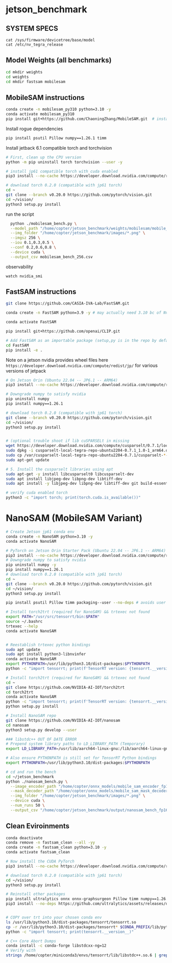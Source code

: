 # jetson_benchmark

## SYSTEM SPECS
```
cat /sys/firmware/devicetree/base/model
cat /etc/nv_tegra_release
```

## Model Weights (all benchmarks)

```bash
cd mkdir weights
cd weights
cd mkdir fastsam mobilesam
```


## MobileSAM instructions

```bash 
conda create -n mobilesam_py310 python=3.10 -y
conda activate mobilesam_py310
pip install git+https://github.com/ChaoningZhang/MobileSAM.git  # installl one-line command
```

Install rogue dependencies

``` bash
pip install psutil Pillow numpy==1.26.1 timm
```

Install jetback 6.1 compatible torch and torchvision

``` bash
# First, clean up the CPU version
python -m pip uninstall torch torchvision --user -y

# install jp61 compatible torch with cuda enabled
pip3 install --no-cache https://developer.download.nvidia.com/compute/redist/jp/v61/pytorch/torch-2.5.0a0+872d972e41.nv24.08.17622132-cp310-cp310-linux_aarch64.whl

# download torch 0.2.0 (compatible with jp61 torch)
cd ~
git clone --branch v0.20.0 https://github.com/pytorch/vision.git
cd ~/vision/
python3 setup.py install
```


run the script
``` bash
  python ./mobilesam_bench.py \
  --model_path "/home/copter/jetson_benchmark/weights/mobilesam/mobile_sam.pt" \
  --img_folder "/home/copter/jetson_benchmark/images/*.png" \
  --imgsz 256 \
  --iou 0.1,0.3,0.5 \
  --conf 0.2,0.6,0.8 \
  --device cuda \
  --output_csv mobilesam_bench_256.csv
```

observability

```watch nvidia_smi```





## FastSAM instructions

```bash 
git clone https://github.com/CASIA-IVA-Lab/FastSAM.git
```


```bash 
conda create -n FastSAM python=3.9 -y # may actually need 3.10 bc of Nvidia & PyTorch wheel

conda activate FastSAM

pip install git+https://github.com/openai/CLIP.git

# Add FastSAM as an importable package (setup,py is in the repo by default), now you can `import fastsam`
cd FastSAM
pip install -e .
```

Note on a jetson nvidia provides wheel files here `https://developer.download.nvidia.com/compute/redist/jp/` for various versions of jetpack

```bash
# On Jetson Orin (Ubuntu 22.04 -- JP6.1 -- ARM64) 
pip3 install --no-cache https://developer.download.nvidia.com/compute/redist/jp/v61/pytorch/torch-2.5.0a0+872d972e41.nv24.08.17622132-cp310-cp310-linux_aarch64.whl

# Downgrade numpy to satisfy nvidia
pip uninstall numpy
pip install numpy==1.26.1

# download torch 0.2.0 (compatible with jp61 torch)
git clone --branch v0.20.0 https://github.com/pytorch/vision.git
cd ~/vision/
python3 setup.py install


# (optional trouble shoot if lib cuSPARSELt in missing
wget https://developer.download.nvidia.com/compute/cusparselt/0.7.1/local_installers/cusparselt-local-tegra-repo-ubuntu2204-0.7.1_1.0-1_arm64.deb
sudo dpkg -i cusparselt-local-tegra-repo-ubuntu2204-0.7.1_1.0-1_arm64.deb
sudo cp /var/cusparselt-local-tegra-repo-ubuntu2204-0.7.1/cusparselt-*-keyring.gpg /usr/share/keyrings/
sudo apt-get update

# 5. Install the cusparselt libraries using apt
sudo apt-get -y install libcusparselt0 libcusparselt-dev
sudo apt install libjpeg-dev libpng-dev libtiff-dev
sudo apt install -y libjpeg-dev libpng-dev libtiff-dev git build-essential cmake

# verify cuda enabled torch
python3 -c "import torch; print(torch.cuda.is_available())"

```

# NanoSAM (MobileSAM Variant)

```bash
# Create Jetson jp61 conda env
conda create -n NanoSAM python=3.10 -y
conda activate NanoSAM

# PyTorch on Jetson Orin Starter Pack (Ubuntu 22.04 -- JP6.1 -- ARM64) 
pip3 install --no-cache https://developer.download.nvidia.com/compute/redist/jp/v61/pytorch/torch-2.5.0a0+872d972e41.nv24.08.17622132-cp310-cp310-linux_aarch64.whl
# Downgrade numpy to satisfy nvidia
pip uninstall numpy -y
pip install numpy==1.26.1
# download torch 0.2.0 (compatible with jp61 torch)
cd ~
git clone --branch v0.20.0 https://github.com/pytorch/vision.git
cd ~/vision/
python3 setup.py install

pip install psutil Pillow timm packaging--user --no-deps # avoids user conflicts

# Install torch2trt (required for NanoSAM) && trtexec not found
export PATH="/usr/src/tensorrt/bin:$PATH"
source ~/.bashrc
trtexec --help
conda activate NanoSAM


# Reestablish trtexec python bindings
sudo apt update
sudo apt install python3-libnvinfer
conda activate NanoSAM
export PYTHONPATH=/usr/lib/python3.10/dist-packages:$PYTHONPATH
python -c "import tensorrt; print(f'TensorRT version: {tensorrt.__version__}')"

# Install torch2trt (required for NanoSAM) && trtexec not found
cd ~
git clone https://github.com/NVIDIA-AI-IOT/torch2trt
cd torch2trt
conda activate NanoSAM
python -c "import tensorrt; print(f'TensorRT version: {tensorrt.__version__}')"
python setup.py install

# Install NanoSAM repo
git clone https://github.com/NVIDIA-AI-IOT/nanosam
cd nanosam
python3 setup.py develop --user

### libstdc++ OUT OF DATE ERROR
# Prepend system library paths to LD_LIBRARY_PATH (Temporary)
export LD_LIBRARY_PATH=/usr/lib/aarch64-linux-gnu:/lib/aarch64-linux-gnu:$LD_LIBRARY_PATH

# Also ensure PYTHONPATH is still set for TensorRT Python bindings
export PYTHONPATH=/usr/lib/python3.10/dist-packages:$PYTHONPATH

# cd and run the bench
cd ~/jetson_benchmark
python ./nanosam_bench.py \
  --image_encoder_path "/home/copter/onnx_models/mobile_sam_encoder_fp16.engine" \
  --mask_decoder_path "/home/copter/onnx_models/mobile_sam_mask_decoder_fp16.engine" \
  --img_folder "/home/copter/jetson_benchmark/images/*.png" \
  --device cuda \
  --num_runs 50 \
  --output_csv "/home/copter/jetson_benchmark/output/nanosam_bench_fp16_0718T1038.csv"
```



## Clean Eviroinments

``` bash
conda deactivate
conda remove -n fastsam_clean --all -yy
conda create -n fastsam_clean python=3.10 -y
conda activate fastsam_clean

# Now install the CUDA PyTorch
pip3 install --no-cache https://developer.download.nvidia.com/compute/redist/jp/v61/pytorch/torch-2.5.0a0+872d972e41.nv24.08.17622132-cp310-cp310-linux_aarch64.whl

# download torch 0.2.0 (compatible with jp61 torch)
cd ~/vision/
python3 setup.py install

# Reinstall other packages
pip install ultralytics onnx onnx-graphsurgeon Pillow timm numpy==1.26.1 
pip3 install --no-deps https://github.com/ultralytics/assets/releases/download/v0.0.0/onnxruntime_gpu-1.20.0-cp310-cp310-linux_aarch64.whl


# COPY over trt into your chosen conda env
ls /usr/lib/python3.10/dist-packages/tensorrt/tensorrt.so
cp -r /usr/lib/python3.10/dist-packages/tensorrt* $CONDA_PREFIX/lib/python3.10/site-packages/
python -c "import tensorrt; print(tensorrt.__version__)"

# C++ Core Abort Dumps
conda install -c conda-forge libstdcxx-ng=12
# Verify with 
strings /home/copter/miniconda3/envs/tensorrt/lib/libstdc++.so.6 | grep GLIBCXX_3.4.30
```